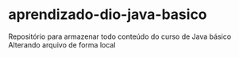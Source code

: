 # aprendizado-dio-java-basico
Repositório para armazenar todo conteúdo do curso de Java básico
Alterando arquivo de forma local

